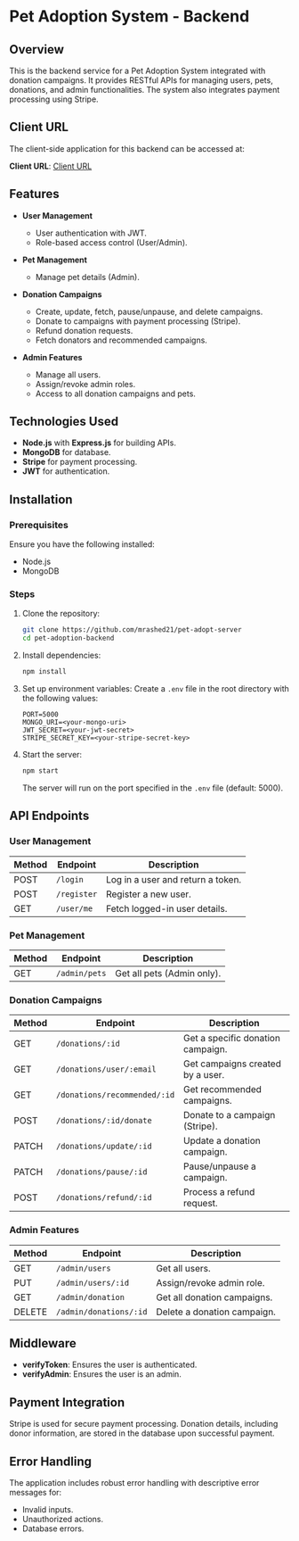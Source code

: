 # Pet Adoption System - Backend

## Overview
This is the backend service for a Pet Adoption System integrated with donation campaigns. It provides RESTful APIs for managing users, pets, donations, and admin functionalities. The system also integrates payment processing using Stripe.

## Client URL

The client-side application for this backend can be accessed at:

**Client URL**: [Client URL](https://pet-adopt-web.netlify.app)


## Features
- **User Management**
  - User authentication with JWT.
  - Role-based access control (User/Admin).

- **Pet Management**
  - Manage pet details (Admin).
  
- **Donation Campaigns**
  - Create, update, fetch, pause/unpause, and delete campaigns.
  - Donate to campaigns with payment processing (Stripe).
  - Refund donation requests.
  - Fetch donators and recommended campaigns.

- **Admin Features**
  - Manage all users.
  - Assign/revoke admin roles.
  - Access to all donation campaigns and pets.

## Technologies Used
- **Node.js** with **Express.js** for building APIs.
- **MongoDB** for database.
- **Stripe** for payment processing.
- **JWT** for authentication.

## Installation

### Prerequisites
Ensure you have the following installed:
- Node.js
- MongoDB

### Steps
1. Clone the repository:
   ```bash
   git clone https://github.com/mrashed21/pet-adopt-server
   cd pet-adoption-backend
   ```

2. Install dependencies:
   ```bash
   npm install
   ```

3. Set up environment variables:
   Create a `.env` file in the root directory with the following values:
   ```env
   PORT=5000
   MONGO_URI=<your-mongo-uri>
   JWT_SECRET=<your-jwt-secret>
   STRIPE_SECRET_KEY=<your-stripe-secret-key>
   ```

4. Start the server:
   ```bash
   npm start
   ```
   The server will run on the port specified in the `.env` file (default: 5000).

## API Endpoints

### User Management
| Method | Endpoint          | Description                      |
|--------|-------------------|----------------------------------|
| POST   | `/login`          | Log in a user and return a token.|
| POST   | `/register`       | Register a new user.             |
| GET    | `/user/me`        | Fetch logged-in user details.    |

### Pet Management
| Method | Endpoint          | Description                      |
|--------|-------------------|----------------------------------|
| GET    | `/admin/pets`     | Get all pets (Admin only).       |

### Donation Campaigns
| Method | Endpoint                      | Description                      |
|--------|-------------------------------|----------------------------------|
| GET    | `/donations/:id`             | Get a specific donation campaign.|
| GET    | `/donations/user/:email`     | Get campaigns created by a user. |
| GET    | `/donations/recommended/:id` | Get recommended campaigns.       |
| POST   | `/donations/:id/donate`      | Donate to a campaign (Stripe).   |
| PATCH  | `/donations/update/:id`      | Update a donation campaign.      |
| PATCH  | `/donations/pause/:id`       | Pause/unpause a campaign.        |
| POST   | `/donations/refund/:id`      | Process a refund request.        |

### Admin Features
| Method | Endpoint             | Description                      |
|--------|----------------------|----------------------------------|
| GET    | `/admin/users`       | Get all users.                   |
| PUT    | `/admin/users/:id`   | Assign/revoke admin role.         |
| GET    | `/admin/donation`    | Get all donation campaigns.       |
| DELETE | `/admin/donations/:id` | Delete a donation campaign.       |

## Middleware
- **verifyToken**: Ensures the user is authenticated.
- **verifyAdmin**: Ensures the user is an admin.

## Payment Integration
Stripe is used for secure payment processing. Donation details, including donor information, are stored in the database upon successful payment.

## Error Handling
The application includes robust error handling with descriptive error messages for:
- Invalid inputs.
- Unauthorized actions.
- Database errors.

